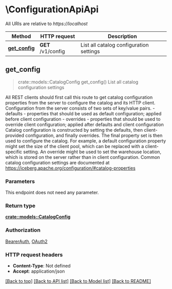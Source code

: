 # \ConfigurationApiApi

All URIs are relative to *https://localhost*

Method | HTTP request | Description
------------- | ------------- | -------------
[**get_config**](ConfigurationApiApi.md#get_config) | **GET** /v1/config | List all catalog configuration settings



## get_config

> crate::models::CatalogConfig get_config()
List all catalog configuration settings

 All REST clients should first call this route to get catalog configuration properties from the server to configure the catalog and its HTTP client. Configuration from the server consists of two sets of key/value pairs. - defaults -  properties that should be used as default configuration; applied before client configuration - overrides - properties that should be used to override client configuration; applied after defaults and client configuration  Catalog configuration is constructed by setting the defaults, then client- provided configuration, and finally overrides. The final property set is then used to configure the catalog.  For example, a default configuration property might set the size of the client pool, which can be replaced with a client-specific setting. An override might be used to set the warehouse location, which is stored on the server rather than in client configuration.  Common catalog configuration settings are documented at https://iceberg.apache.org/configuration/#catalog-properties 

### Parameters

This endpoint does not need any parameter.

### Return type

[**crate::models::CatalogConfig**](CatalogConfig.md)

### Authorization

[BearerAuth](../README.md#BearerAuth), [OAuth2](../README.md#OAuth2)

### HTTP request headers

- **Content-Type**: Not defined
- **Accept**: application/json

[[Back to top]](#) [[Back to API list]](../README.md#documentation-for-api-endpoints) [[Back to Model list]](../README.md#documentation-for-models) [[Back to README]](../README.md)

